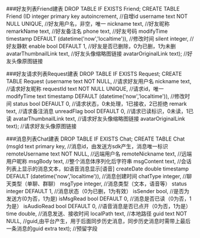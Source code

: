 ###好友列表Friend建表
DROP TABLE IF EXISTS Friend;
CREATE TABLE Friend
(ID integer primary key autoincrement,  //自增id
username text NOT NULL UNIQUE,          //好友用户名，非空，唯一
nickname text,                          //好友昵称
remarkName text,                        //好友备注名
phone text,                             //好友号码
modifyTime timestamp DEFAULT (datetime('now','localtime')),  //修改时间
silent integer,                         //好友静默
enable bool DEFAULT 1,                  //好友是否已删除，0为已删，1为未删
avatarThumbnailLink text,               //好友头像缩略图链接
avatarOriginalLink text);               //好友头像原图链接

###好友请求列表Request建表
DROP TABLE IF EXISTS Request;
CREATE TABLE Request 
(username text NOT NULL,                //请求好友用户名
nickname text,                          //请求好友昵称
requestId text NOT NULL UNIQUE,         //请求id，唯一
modifyTime text timestamp DEFAULT (datetime('now','localtime')),  //修改时间
status bool DEFAULT 0,                         //请求状态，0未处理，1已接收，2已拒绝
remark text,                            //请求备注消息
unreadFlag bool DEFAULT 0,              //请求已读标识，0未读，1已读
avatarThumbnailLink text,               //请求好友头像缩略图链接
avatarOriginalLink text);               //请求好友头像原图链接

###消息列表Chat建表
DROP TABLE IF EXISTS Chat;
CREATE TABLE Chat 
(msgId text primary key,                //消息id，由发送方sdk产生，消息唯一标识
remoteUsername text NOT NULL,           //远端用户名
remoteNickname text,                    //远端用户昵称
msgBody text,                           //整个消息体序列化后字符串
msgContent text,                        //会话列表上显示的消息文本，如语音消息显示[语音]
createDate double timestamp DEFAULT (datetime('now','localtime')),  //消息创建时间
chatType integer,                       //聊天类型（单聊、群聊）
msgType integer,                        //消息类型（文本，语音等）
status integer DEFAULT 1,               //消息状态（0为已删，1为有效）
isSender bool,                          //是否为发送方(0为否，1为是)
isMsgRead bool DEFAULT 0,               //消息是否已读（0为否，1为是）
isAudioRead bool DEFAULT 0,             //语音消息是否已点开（0为否，1为是）
time double,                            //消息发送、接收时间
localPath text,                         //本地路径
guid text NOT NULL,                     //guid,由平台产生，用于后面同步历史消息，同步历史消息时需带上最后一条消息的guid
extra text);                            //预留字段               